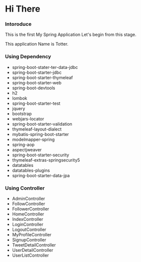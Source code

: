 
# Hi There

### Intoroduce

This is the first My Spring Application
Let's begin from this stage.

This application Name is Totter.

### Using Dependency

- spring-boot-stater-ter-data-jdbc
- spring-boot-starter-jdbc
- spring-boot-starter-thymeleaf
- spring-boot-starter-web
- spring-boot-devtools
- h2
- lombok
- spring-boot-starter-test
- jquery
- bootstrap
- webjars-locator
- spring-boot-starter-validation
- thymeleaf-layout-dialect
- mybatis-spring-boot-starter
- modelmapper-spring
- spring-aop
- aspectjweaver
- spring-boot-starter-security
- thymeleaf-extras-springsecurity5
- datatables
- datatables-plugins
- spring-boot-starter-data-jpa

### Using Controller

 - AdminController
 - FollowController
 - FollowerController
 - HomeController
 - IndexController
 - LoginController
 - LogoutController
 - MyProfileController
 - SignupController
 - TweetDetailController
 - UserDetailController
 - UserListController